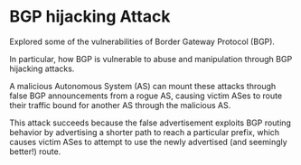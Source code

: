 # BGP hijacking Attack

Explored some of the vulnerabilities of Border Gateway Protocol (BGP). 

In particular, how BGP is vulnerable to abuse and manipulation through BGP hijacking attacks.

A malicious Autonomous System (AS) can mount these attacks through false BGP announcements from a rogue AS, causing victim ASes to route their traffic bound for another AS through the malicious AS. 

This attack succeeds because the false advertisement exploits BGP routing behavior by advertising a shorter path to reach a particular prefix, which causes victim ASes to attempt to use the newly advertised (and seemingly better!) route.
